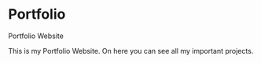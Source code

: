 # Portfolio
Portfolio Website

This is my Portfolio Website. On here you can see all my important projects.
